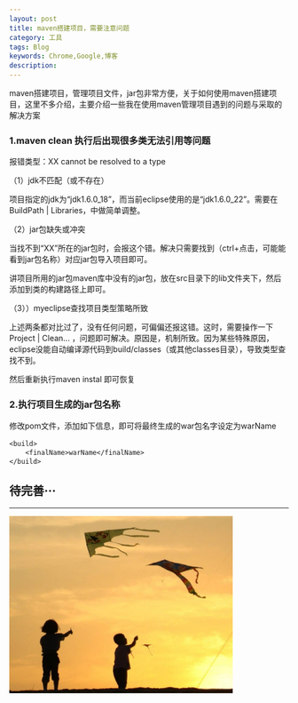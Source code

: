 ```yaml
---
layout: post
title: maven搭建项目，需要注意问题
category: 工具
tags: Blog
keywords: Chrome,Google,博客
description: 
---
```


 maven搭建项目，管理项目文件，jar包非常方便，关于如何使用maven搭建项目，这里不多介绍，主要介绍一些我在使用maven管理项目遇到的问题与采取的解决方案

### 1.maven clean 执行后出现很多类无法引用等问题

报错类型：XX cannot be resolved to a type

（1）jdk不匹配（或不存在）

项目指定的jdk为“jdk1.6.0_18”，而当前eclipse使用的是“jdk1.6.0_22”。需要在BuildPath | Libraries，中做简单调整。


（2）jar包缺失或冲突

 当找不到“XX”所在的jar包时，会报这个错。解决只需要找到（ctrl+点击，可能能看到jar包名称）对应jar包导入项目即可。 

讲项目所用的jar包maven库中没有的jar包，放在src目录下的lib文件夹下，然后添加到类的构建路径上即可。

（3））myeclipse查找项目类型策略所致

上述两条都对比过了，没有任何问题，可偏偏还报这错。这时，需要操作一下 Project | Clean... ，问题即可解决。原因是，机制所致。因为某些特殊原因，eclipse没能自动编译源代码到build/classes（或其他classes目录），导致类型查找不到。 

然后重新执行maven instal 即可恢复 


### 2.执行项目生成的jar包名称

修改pom文件，添加如下信息，即可将最终生成的war包名字设定为warName

	<build>
		<finalName>warName</finalName>
	</build>


## 待完善···

---
<img src="/assets/images/life/tool_life_02.jpg" width="80%" height="60%">


